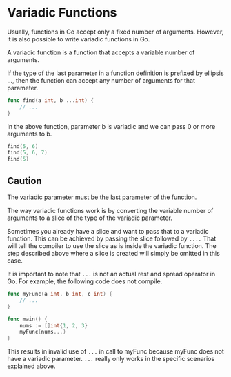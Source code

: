 # Variadic Functions
Usually, functions in Go accept only a fixed number of arguments. However, it is also possible to write variadic functions in Go.

A variadic function is a function that accepts a variable number of arguments.

If the type of the last parameter in a function definition is prefixed by ellipsis ..., then the function can accept any number of arguments for that parameter.

```go
func find(a int, b ...int) {
    // ...
}
```

In the above function, parameter b is variadic and we can pass 0 or more arguments to b.

```go
find(5, 6)
find(5, 6, 7)
find(5)
```

## Caution
The variadic parameter must be the last parameter of the function.

The way variadic functions work is by converting the variable number of arguments to a slice of the type of the variadic parameter.

Sometimes you already have a slice and want to pass that to a variadic function. This can be achieved by passing the slice followed by ```....``` That will tell the compiler to use the slice as is inside the variadic function. The step described above where a slice is created will simply be omitted in this case.

It is important to note that ```...``` is not an actual rest and spread operator in Go. For example, the following code does not compile.

```go
func myFunc(a int, b int, c int) {
	// ...
}

func main() {
	nums := []int{1, 2, 3}
	myFunc(nums...)
}
```

This results in invalid use of ```...``` in call to myFunc because myFunc does not have a variadic parameter. ```...``` really only works in the specific scenarios explained above.
